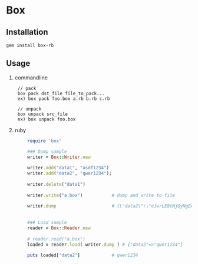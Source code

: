 Box
===

Installation
---
    gem install box-rb


Usage
---

1. commandline

        // pack
        box pack dst_file file_to_pack...
        ex) box pack foo.box a.rb b.rb c.rb
    
        // unpack
        box unpack src_file
        ex) box unpack foo.box
        
2. ruby
```ruby
        require 'box'

        ### Dump sample
        writer = Box::Writer.new
        
        writer.add("data1", "asdf1234")
        writer.add("data2", "qwer1234");
        
        writer.delete("data1")
        
        writer.write("a.box")           # dump and write to file
        
        writer.dump                     # {\"data2\":\"eJwrLE8tMjQyNgEADV0Cig==\\n\"}
        
        
        ### Load sample
        reader = Box::Reader.new
        
        # reader.read("a.box")
        loaded = reader.load( writer.dump ) # {"data2"=>"qwer1234"}
        
        puts loaded["data2"]            # qwer1234
```
